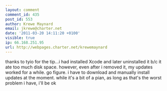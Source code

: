 ```yaml
---
layout: comment
comment_id: 435
post_id: 553
author: Krewe Maynard
email: jkrewe@charter.net
date: '2011-03-20 14:11:20 +0100'
visible: true
ip: 66.168.251.95
url: http://webpages.charter.net/krewemaynard
---
```

thanks to tyio for the tip...i had installed Xcode and later uninstalled it b/c it ate too much disk space.  however, even after i removed it, my updates worked for a while.  go figure.  i have to download and manually install updates at the moment. while it's a bit of a pian, as long as that's the worst problem i have, i'll be ok
